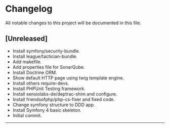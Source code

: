 # Changelog
All notable changes to this project will be documented in this file.

## [Unreleased]

 * Install symfony/security-bundle.
 * Install league/tactician-bundle.
 * Add makefile.
 * Add properties file for SonarQube.
 * Install Doctrine ORM.
 * Show default HTTP page using twig template engine.
 * Install others require-devs.
 * Install PHPUnit Testing framework.
 * Install sensiolabs-de/deptrac-shim and configure.
 * Install friendsofphp/php-cs-fixer and fixed code.
 * Change symfony structure to DDD app.
 * Install Symfony 4 basic skeleton.
 * Initial commit.
___
